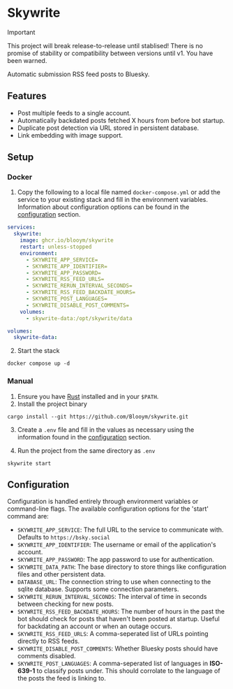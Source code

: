 # Skywrite

> [!IMPORTANT]
> This project will break release-to-release until stablised! There is no
> promise of stability or compatibility between versions until v1. You have been
> warned.

Automatic submission RSS feed posts to Bluesky.

## Features

- Post multiple feeds to a single account.
- Automatically backdated posts fetched X hours from before bot startup.
- Duplicate post detection via URL stored in persistent database.
- Link embedding with image support.

## Setup

### Docker

1. Copy the following to a local file named `docker-compose.yml` or add the
   service to your existing stack and fill in the environment variables.
   Information about configuration options can be found in the
   [configuration](#configuration) section.

```yml
services:
  skywrite:
    image: ghcr.io/blooym/skywrite
    restart: unless-stopped
    environment:
      - SKYWRITE_APP_SERVICE=
      - SKYWRITE_APP_IDENTIFIER=
      - SKYWRITE_APP_PASSWORD=
      - SKYWRITE_RSS_FEED_URLS=
      - SKYWRITE_RERUN_INTERVAL_SECONDS=
      - SKYWRITE_RSS_FEED_BACKDATE_HOURS=
      - SKYWRITE_POST_LANGUAGES=
      - SKYWRITE_DISABLE_POST_COMMENTS=
    volumes:
      - skywrite-data:/opt/skywrite/data

volumes:
  skywrite-data:
```

2. Start the stack

```
docker compose up -d
```

### Manual

1. Ensure you have [Rust](https://www.rust-lang.org/tools/install) installed and
   in your `$PATH`.
2. Install the project binary

```
cargo install --git https://github.com/Blooym/skywrite.git
```

3. Create a `.env` file and fill in the values as necessary using the information found in the
   [configuration](#configuration) section.

4. Run the project from the same directory as `.env`

```
skywrite start
```

## Configuration

Configuration is handled entirely through environment variables or command-line
flags. The available configuration options for the 'start' command are:

- `SKYWRITE_APP_SERVICE`: The full URL to the service to communicate with. Defaults to
  `https://bsky.social`
- `SKYWRITE_APP_IDENTIFIER`: The username or email of the application's account.
- `SKYWRITE_APP_PASSWORD`: The app password to use for authentication.
- `SKYWRITE_DATA_PATH`: The base directory to store things like configuration files and
  other persistent data.
- `DATABASE_URL`: The connection string to use when connecting to the sqlite
  database. Supports some connection parameters.
- `SKYWRITE_RERUN_INTERVAL_SECONDS`: The interval of time in seconds between checking for
  new posts.
- `SKYWRITE_RSS_FEED_BACKDATE_HOURS`: The number of hours in the past the bot should
  check for posts that haven't been posted at startup. Useful for backdating an
  account or when an outage occurs.
- `SKYWRITE_RSS_FEED_URLS`: A comma-seperated list of URLs pointing directly to RSS
  feeds.
- `SKYWRITE_DISABLE_POST_COMMENTS`: Whether Bluesky posts should have comments disabled.
- `SKYWRITE_POST_LANGUAGES`: A comma-seperated list of languages in **ISO-639-1** to
  classify posts under. This should corrolate to the language of the posts the
  feed is linking to.
